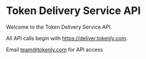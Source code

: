 
# Token Delivery Service API

Welcome to the Token Delivery Service API.

All API calls begin with https://deliver.tokenly.com.

Email team@tokenly.com for API access


